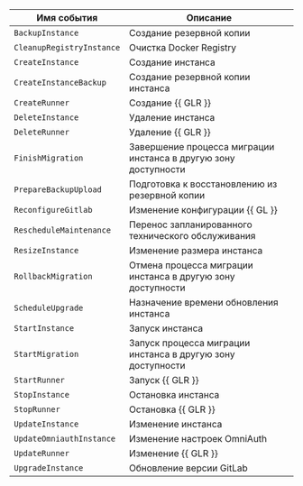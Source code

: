 Имя события | Описание
--- | ---
`BackupInstance` | Создание резервной копии
`CleanupRegistryInstance` | Очистка Docker Registry
`CreateInstance` | Создание инстанса
`CreateInstanceBackup` | Создание резервной копии инстанса
`CreateRunner` | Создание {{ GLR }}
`DeleteInstance` | Удаление инстанса
`DeleteRunner` | Удаление {{ GLR }}
`FinishMigration` | Завершение процесса миграции инстанса в другую зону доступности
`PrepareBackupUpload` | Подготовка к восстановлению из резервной копии
`ReconfigureGitlab` | Изменение конфигурации {{ GL }}
`RescheduleMaintenance` | Перенос запланированного технического обслуживания
`ResizeInstance` | Изменение размера инстанса
`RollbackMigration` | Отмена процесса миграции инстанса в другую зону доступности
`ScheduleUpgrade` | Назначение времени обновления инстанса
`StartInstance` | Запуск инстанса
`StartMigration` | Запуск процесса миграции инстанса в другую зону доступности
`StartRunner` | Запуск {{ GLR }}
`StopInstance` | Остановка инстанса
`StopRunner` | Остановка {{ GLR }}
`UpdateInstance` | Изменение инстанса
`UpdateOmniauthInstance` | Изменение настроек OmniAuth
`UpdateRunner` | Изменение {{ GLR }}
`UpgradeInstance` | Обновление версии GitLab